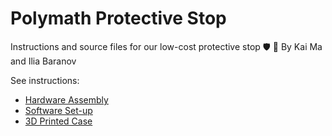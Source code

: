 # Polymath Protective Stop
Instructions and source files for our low-cost protective stop 🛡️ 🛑
By Kai Ma and Ilia Baranov

See instructions:
- [Hardware Assembly](/protective-stop/docs/Hardware.md)
- [Software Set-up](/protective-stop/docs/Software.md)
- [3D Printed Case](/protective-stop/docs/Case.md)